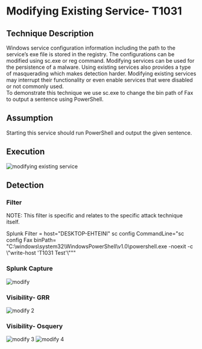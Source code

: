 # Modifying Existing Service- T1031
## Technique Description
Windows service configuration information including the path to the service’s exe file is stored in the registry. The configurations can be modified using sc.exe or reg command. Modifying services can be used for the persistence of a malware. Using existing services also provides a type of masquerading which makes detection harder. Modifying existing services may interrupt their functionality or even enable services that were disabled or not commonly used.  
To demonstrate this technique we use sc.exe to change the bin path of Fax to output a sentence using PowerShell.

## Assumption
Starting this service should run PowerShell and output the given sentence.

## Execution
![modifying existing service](https://user-images.githubusercontent.com/36422282/55607849-2b2c5480-574b-11e9-9c90-d75f54407559.JPG)

## Detection

### Filter

NOTE: This filter is specific and relates to the specific attack technique itself.

Splunk Filter = host="DESKTOP-EHTEINI" sc config CommandLine="sc  config Fax binPath= \"C:\\windows\\system32\\WindowsPowerShell\\v1.0\\powershell.exe -noexit -c \\\"write-host 'T1031 Test'\\\"\""

### Splunk Capture
![modify](https://user-images.githubusercontent.com/36422282/55976863-74a10600-5c5b-11e9-82d0-73b27bd59361.png)

### Visibility- GRR
![modify 2](https://user-images.githubusercontent.com/36422282/55976868-75d23300-5c5b-11e9-88dd-7f26f658613b.png)

### Visibility- Osquery
![modify 3](https://user-images.githubusercontent.com/36422282/55977008-c3e73680-5c5b-11e9-8dd4-d79ffc88e371.png)
![modify 4](https://user-images.githubusercontent.com/36422282/55977009-c47fcd00-5c5b-11e9-8aeb-b5f3c132f729.png)

